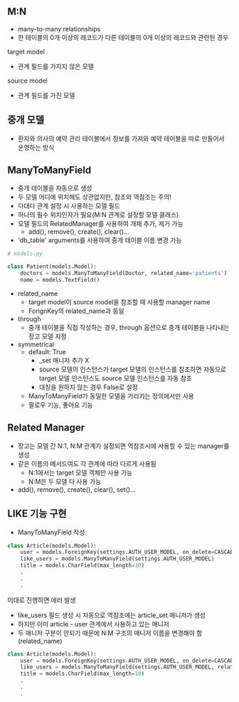 ## M:N
- many-to-many relationships
- 한 테이블의 0개 이상의 레코드가 다른 테이블의 0개 이상의 레코드와 관련된 경우

target model
- 관계 필드를 가지지 않은 모델

source model
- 관계 필드를 가진 모델 


## 중개 모델
- 환자와 의사의 예약 관리 테이블에서 정보를 가져와 예약 테이블을 따로 만들어서 운영하는 방식


## ManyToManyField
- 중개 테이블을 자동으로 생성
- 두 모델 어디에 위치해도 상관없지만, 참조와 역참조는 주의!
- 다대다 관계 설정 시 사용하는 모델 필드
- 하나의 필수 위치인자가 필요(M:N 관계로 설정할 모델 클래스)
- 모델 필드의 RelatedManager를 사용하여 개채 추가, 제거 가능
    - add(), remove(), create(), clear()...
- 'db_table' arguments를 사용하여 중개 테이블 이름 변경 가능


```python
# models.py

class Patient(models.Model):
    doctors = models.ManyToManyField(Doctor, related_name='patients')
    name = models.TextField()

```

- related_name
    - target model이 source model을 참조할 때 사용할 manager name
    - ForignKey의 related_name과 동일
- through
    - 중개 테이블을 직접 작성하는 경우, through 옵션으로 중개 테이블을 나타내는 장고 모델 지정
- symmetrical
    - default: True
        - _set 매니저 추가 X
        - source 모델의 인스턴스가 target 모델의 인스턴스를 참조하면 자동으로 target 모델 인스턴스도 source 모델 인스턴스를 자동 참조
        - 대칭을 원하지 않는 경우 False로 설정
    - ManyToManyField가 동일한 모델을 가리키는 정의에서만 사용
    - 팔로우 기능, 좋아요 기능

## Related Manager
- 장고는 모델 간 N:1, N:M 관계가 설정되면 역참조시에 사용할 수 있는 manager를 생성
- 같은 이름의 메서드여도 각 관계에 따라 다르게 사용됨
    - N:1에서는 target 모델 객체만 사용 가능
    - N:M은 두 모델 다 사용 가능
- add(), remove(), create(), clear(), set()...

## LIKE 기능 구현
- ManyToManyField 작성
```python
class Article(models.Model):
    user = models.ForeignKey(settings.AUTH_USER_MODEL, on_delete=CASCADE)
    like_users = models.ManyToManyField(settings.AUTH_USER_MODEL)
    title = models.CharField(max_length=10)
    .
    .
    .
```
이대로 진행하면 에러 발생
- like_users 필드 생성 시 자동으로 역참조에는 article_set 매니저가 생성
- 하지만 이미 article - user 관계에서 사용하고 있는 매니저
- 두 매니저 구분이 안되기 때문에 N:M 구조의 매니저 이름을 변경해야 함(related_name)
```python
class Article(models.Model):
    user = models.ForeignKey(settings.AUTH_USER_MODEL, on_delete=CASCADE)
    like_users = models.ManyToManyField(settings.AUTH_USER_MODEL, related_name='like_articles')
    title = models.CharField(max_length=10)
    .
    .
    .
```